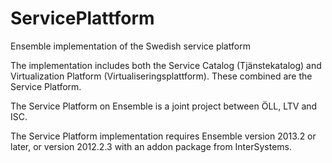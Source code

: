 ServicePlattform
================

Ensemble implementation of the Swedish service platform

The implementation includes both the Service Catalog (Tjänstekatalog) and Virtualization Platform (Virtualiseringsplattform). These combined are the Service Platform.

The Service Platform on Ensemble is a joint project between ÖLL, LTV and ISC.

The Service Platform implementation requires Ensemble version 2013.2 or later, or version 2012.2.3 with an addon package from InterSystems.
